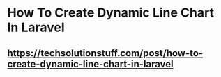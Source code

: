 # How To Create Dynamic Line Chart In Laravel
## https://techsolutionstuff.com/post/how-to-create-dynamic-line-chart-in-laravel
